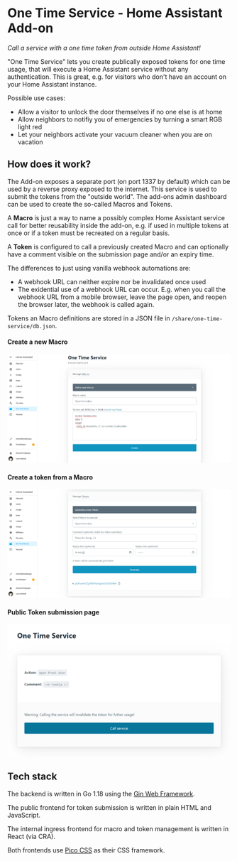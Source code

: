 # One Time Service - Home Assistant Add-on

_Call a service with a one time token from outside Home Assistant!_

"One Time Service" lets you create publically exposed tokens for one time usage, that will execute a Home Assistant service without any authentication. This is great, e.g. for visitors who don't have an account on your Home Assistant instance.

Possible use cases:
- Allow a visitor to unlock the door themselves if no one else is at home
- Allow neighbors to notifiy you of emergencies by turning a smart RGB light red
- Let your neighbors activate your vacuum cleaner when you are on vacation

## How does it work?
The Add-on exposes a separate port (on port 1337 by default) which can be used by a reverse proxy exposed to the internet. This service is used to submit the tokens from the "outside world". The add-ons admin dashboard can be used to create the so-called Macros and Tokens.

A **Macro** is just a way to name a possibly complex Home Assistant service call for better reusability inside the add-on, e.g. if used in multiple tokens at once or if a token must be recreated on a regular basis.

A **Token** is configured to call a previously created Macro and can optionally have a comment visible on the submission page and/or an expiry time.

The differences to just using vanilla webhook automations are:
- A webhook URL can neither expire nor be invalidated once used
- The exidential use of a webhook URL can occur. E.g. when you call the webhook URL from a mobile browser, leave the page open, and reopen the browser later, the webhook is called again.

Tokens an Macro definitions are stored in a JSON file in `/share/one-time-service/db.json`.

#### Create a new Macro

![Macro creation](./screenshots/macro-creation.png)

#### Create a token from a Macro

![Token creation](./screenshots/token-creation.png)

#### Public Token submission page

![Public Token submission](./screenshots/token-submission.png)

## Tech stack

The backend is written in Go 1.18 using the [Gin Web Framework](https://github.com/gin-gonic).

The public frontend for token submission is written in plain HTML and JavaScript.

The internal ingress frontend for macro and token management is written in React (via CRA).

Both frontends use [Pico CSS](https://picocss.com/) as their CSS framework.
